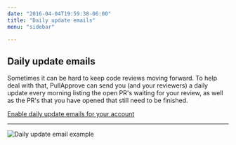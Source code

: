```yaml
---
date: "2016-04-04T19:59:38-06:00"
title: "Daily update emails"
menu: "sidebar"

---
```


## Daily update emails

Sometimes it can be hard to keep code reviews moving forward. To help deal with that, PullApprove can send you (and your reviewers) a daily update every morning listing the open PR's waiting for your review, as well as the PR's that you have opened that still need to be finished.

[Enable daily update emails for your account <span class="fa fa-arrow-right"></span>](https://pullapprove.com/settings/?daily_digest_email_enabled=true)

---

![Daily update email example](/img/daily-update-email-example.png)
